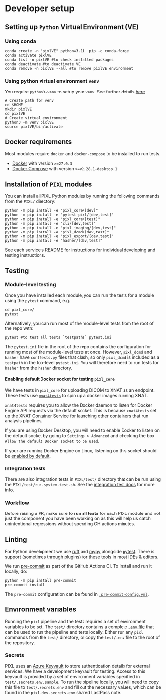 # Developer setup

## Setting up `Python` Virtual Environment (VE)

### Using conda
```
conda create -n "pixlVE" python=3.11  pip -c conda-forge
conda activate pixlVE
conda list -n pixlVE #to check installed packages
conda deactivate #to deactivate VE 
conda remove -n pixlVE --all #to remove pixlVE environment 
```

### Using python virtual environment `venv`
You require `python3-venv` to setup your `venv`. See further details [here](https://docs.python.org/3/library/venv.html).
```
# Create path for venv
cd $HOME
mkdir pixlVE
cd pixlVE
# Create virtual environment
python3 -m venv pixlVE
source pixlVE/bin/activate
```

## Docker requirements 
Most modules require `docker` and `docker-compose` to be installed to run tests.
* [Docker](https://docs.docker.com/get-docker/) with version `>=27.0.3`
* [Docker Compose](https://docs.docker.com/compose/install/#installation-scenarios) with version `>=v2.28.1-desktop.1`

## Installation of `PIXL` modules

You can install all PIXL Python modules by running the following commands from the `PIXL/` directory:

```shell
python -m pip install -e "pixl_core/[dev]"
python -m pip install -e "pytest-pixl/[dev,test]"
python -m pip install -e "pixl_core/[test]"
python -m pip install -e "cli/[dev,test]"
python -m pip install -e "pixl_imaging/[dev,test]"
python -m pip install -e "pixl_dcmd/[dev,test]"
python -m pip install -e "pixl_export/[dev,test]"
python -m pip install -e "hasher/[dev,test]"
```

See each service's README for instructions for individual developing and testing instructions.

## Testing

### Module-level testing

Once you have installed each module, you can run the tests for a module using the `pytest` command, e.g.

```shell
cd pixl_core/
pytest
```

Alternatively, you can run most of the module-level tests from the root of the repo with:

```shell
pytest #to test all tests `testpaths` pytest.ini
```

The `pytest.ini` file in the root of the repo contains the configuration for running most of the module-level tests at once.
However, `pixl_dcmd` and `hasher` have `conftests.py` files that clash, so only `pixl_dcmd` is included as a `testpath` in the
top-level `pytest.ini`. You will therefore need to run tests for `hasher` from the `hasher` directory.


#### Enabling default Docker socket for testing `pixl_core`

We have tests in `pixl_core` for uploading DICOM to XNAT as an endpoint. These tests use
[`xnat4tests`](https://github.com/Australian-Imaging-Service/xnat4tests) to spin up a docker images running XNAT.

`xnat4tests` requires you to allow the Docker daemon to listen for Docker Engine API requests via the default
socket. This is because `xnat4tests` set up the XNAT Container Service for launching other containers that run
analysis pipelines.

If you are using Docker Desktop, you will need to enable Docker to listen on the default socket by going to
`Settings > Advanced` and checking the box `Allow the default Docker socket to be used`.

If your are running Docker Engine on Linux, listening on this socket should be
[enabled by default](https://docs.docker.com/reference/cli/dockerd/#daemon-socket-option).


### Integration tests

There are also integration tests in `PIXL/test/` directory that can be run using the `PIXL/test/run-system-test.sh`. See the
[integration test docs](test/README.md) for more info.


### Workflow

Before raising a PR, make sure to **run all tests** for each PIXL module
and not just the component you have been working on as this will help us catch unintentional regressions without spending GH actions minutes.


## Linting

For Python development we use [ruff](https://docs.astral.sh/ruff/) and [mypy](https://mypy.readthedocs.io/)
alongside [pytest](https://www.pytest.org/).
There is support (sometimes through plugins) for these tools in most IDEs & editors.


We run [pre-commit](https://pre-commit.com/) as part of the GitHub Actions CI. To install and run it locally, do:

```shell
python -m pip install pre-commit
pre-commit install
```

The `pre-commit` configuration can be found in [`.pre-commit-config.yml`](../../.pre-commit-config.yaml).


## Environment variables

Running the `pixl` pipeline and the tests requires a set of environment variables to be set. The `test/`
directory contains a complete [`.env` file](../../test/.env) that can be used to run the pipeline and tests locally.
Either run any `pixl` commands from the `test/` directory, or copy the `test/.env` file to the root of the repository.

### Secrets

PIXL uses an [Azure Keyvault](../../README.md#project-secrets) to store authentication details for
external services. We have a development keyvault for testing. Access to this keyvault is provided
by a set of environment variables specified in `test/.secrets.env.sample`.
To run the pipeline locally, you will need to copy this file to `test/.secrets.env` and fill out
the necessary values, which can be found in the `pixl-dev-secrets.env` shared LastPass note.
